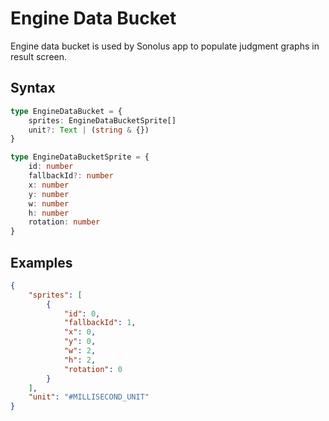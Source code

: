 # Engine Data Bucket

Engine data bucket is used by Sonolus app to populate judgment graphs in result screen.

## Syntax

```ts
type EngineDataBucket = {
    sprites: EngineDataBucketSprite[]
    unit?: Text | (string & {})
}

type EngineDataBucketSprite = {
    id: number
    fallbackId?: number
    x: number
    y: number
    w: number
    h: number
    rotation: number
}
```

## Examples

```json
{
    "sprites": [
        {
            "id": 0,
            "fallbackId": 1,
            "x": 0,
            "y": 0,
            "w": 2,
            "h": 2,
            "rotation": 0
        }
    ],
    "unit": "#MILLISECOND_UNIT"
}
```
